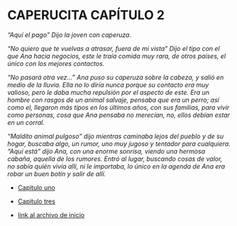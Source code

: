 # CAPERUCITA CAPÍTULO 2

*“Aquí el pago” Dijo la joven con caperuza.* 

*“No quiero que te vuelvas a atrasar, fuera de mi vista” Dijo el tipo con el que Ana hacia negocios, este le traía comida muy rara, de otros países, el único con los mejores contactos.* 

*“No pasará otra vez...” Ana puso su caperuza sobre la cabeza, y salió en medio de la lluvia. Ella no lo diría nunca porque su contacto era muy valioso, pero le daba mucha repulsión por el aspecto de este. Era un hombre con rasgos de un animal salvaje, pensaba que era un perro; así como el, llegaron más tipos en los últimos años, con sus familias, para vivir como personas, cosa que Ana pensaba no merecían, no, ellos debían estar en un corral.* 

*“Maldito animal pulgoso” dijo mientras caminaba lejos del pueblo y de su hogar, buscaba algo, un rumor, uno muy jugoso y tentador para cualquiera. “Aquí está” dijo Ana, con una enorme sonrisa, viendo una hermosa cabaña, aquella de los rumores. Entró al lugar, buscando cosas de valor, no sabía quién vivía allí, ni le importaba, lo único en la agenda de Ana era robar un buen botín y salir de allí.*

- [Capitulo uno](./modulo1.md)

- [Capitulo tres](./Caperucita3.md)

- [link al archivo de inicio](./inicio.md)
